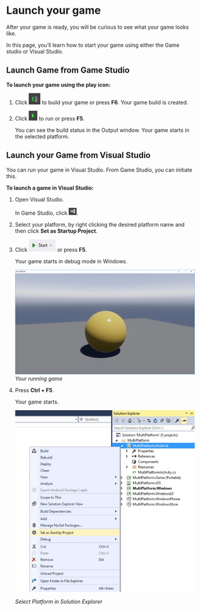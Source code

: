 # Launch your game

After your game is ready, you will be curious to see what your game looks like. 

In this page, you’ll learn how to start your game using either the Game studio or Visual Studio.

## Launch Game from Game Studio

**To launch your game using the play icon:**

1. Click ![Build](media/launch-your-game-build-icon.png) to build your game or press **F6**.
   Your game build is created.

2. Click ![Play](media/launch-your-game-play-icon.png) to run or press **F5**.

   You can see the build status in the Output window. Your game starts in the selected platform.

## Launch your Game from Visual Studio

You can run your game in Visual Studio. From Game Studio, you can initiate this.

**To launch a game in Visual Studio:**

1. Open Visual Studio.

   In Game Studio, click ![IDE](media/launch-your-game-ide-icon.png).

2. Select your platform, by right clicking the desired platform name and then click **Set as Startup Project**.

3. Click ![Start button](media/launch-your-game-start-button.png) or press **F5**.

   Your game starts in debug mode in Windows.
   
   ![MyGame running](media/launch-your-game-mygame-running.png)
   _Your running game_
   
4. Press **Ctrl + F5**.

	Your game starts.

   ![Solution explorer](media/launch-your-game-select-platform.png)

   _Select Platform in Solution Explorer_
